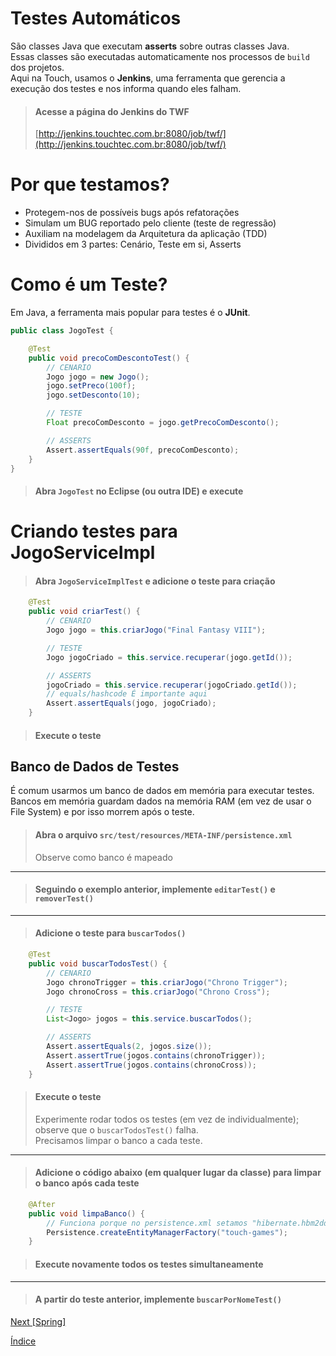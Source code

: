 # Testes Automáticos

São classes Java que executam **asserts** sobre outras classes Java.  
Essas classes são executadas automaticamente nos processos de `build` dos projetos.  
Aqui na Touch, usamos o **Jenkins**, uma ferramenta que gerencia a execução dos testes e nos informa quando eles falham. 

> #### Acesse a página do Jenkins do TWF
> [http://jenkins.touchtec.com.br:8080/job/twf/](http://jenkins.touchtec.com.br:8080/job/twf/)

# Por que testamos?
- Protegem-nos de possíveis bugs após refatorações
- Simulam um BUG reportado pelo cliente (teste de regressão)
- Auxiliam na modelagem da Arquitetura da aplicação (TDD)
- Divididos em 3 partes: Cenário, Teste em si, Asserts

# Como é um Teste?
Em Java, a ferramenta mais popular para testes é o **JUnit**.

```java
public class JogoTest {

    @Test
    public void precoComDescontoTest() {
        // CENARIO
        Jogo jogo = new Jogo();
        jogo.setPreco(100f);
        jogo.setDesconto(10);

        // TESTE
        Float precoComDesconto = jogo.getPrecoComDesconto();

        // ASSERTS
        Assert.assertEquals(90f, precoComDesconto);
    }
}
```

> #### Abra `JogoTest` no **Eclipse** (ou outra IDE) e execute

# Criando testes para JogoServiceImpl

> #### Abra `JogoServiceImplTest` e adicione o teste para criação

```java
    @Test
    public void criarTest() {
        // CENARIO
        Jogo jogo = this.criarJogo("Final Fantasy VIII");

        // TESTE
        Jogo jogoCriado = this.service.recuperar(jogo.getId());

        // ASSERTS
        jogoCriado = this.service.recuperar(jogoCriado.getId());
        // equals/hashcode É importante aqui
        Assert.assertEquals(jogo, jogoCriado);
    }

```

> #### Execute o teste

## Banco de Dados de Testes

É comum usarmos um banco de dados em memória para executar testes.  
Bancos em memória guardam dados na memória RAM (em vez de usar o File System) e por isso morrem após o teste.  

> #### Abra o arquivo `src/test/resources/META-INF/persistence.xml`
> Observe como banco é mapeado

---

> #### Seguindo o exemplo anterior, implemente `editarTest()` e `removerTest()`

---

> #### Adicione o teste para `buscarTodos()`

```java
    @Test
    public void buscarTodosTest() {
        // CENARIO
        Jogo chronoTrigger = this.criarJogo("Chrono Trigger");
        Jogo chronoCross = this.criarJogo("Chrono Cross");

        // TESTE
        List<Jogo> jogos = this.service.buscarTodos();

        // ASSERTS
        Assert.assertEquals(2, jogos.size());
        Assert.assertTrue(jogos.contains(chronoTrigger));
        Assert.assertTrue(jogos.contains(chronoCross));
    }
```

> #### Execute o teste
> Experimente rodar todos os testes (em vez de individualmente); observe que o `buscarTodosTest()` falha.  
> Precisamos limpar o banco a cada teste.

---

> #### Adicione o código abaixo (em qualquer lugar da classe) para limpar o banco **após** cada teste

```java
    @After
    public void limpaBanco() {
        // Funciona porque no persistence.xml setamos "hibernate.hbm2ddl.auto=create-drop"
        Persistence.createEntityManagerFactory("touch-games");
    }
```

> #### Execute novamente todos os testes simultaneamente 

---

> #### A partir do teste anterior, implemente `buscarPorNomeTest()`

[Next [Spring]](SPRING.md)

[Índice](index.md)
